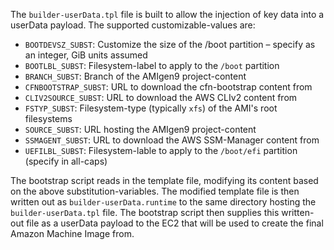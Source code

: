 The `builder-userData.tpl` file is built to allow the injection of key data
into a userData payload. The supported customizable-values are:

* `BOOTDEVSZ_SUBST`: Customize the size of the /boot partition &ndash; specify
  as an integer, GiB units assumed
* `BOOTLBL_SUBST`: Filesystem-label to apply to the `/boot` partition
* `BRANCH_SUBST`: Branch of the AMIgen9 project-content
* `CFNBOOTSTRAP_SUBST`: URL to download the cfn-bootstrap content from
* `CLIV2SOURCE_SUBST`: URL to download the AWS CLIv2 content from
* `FSTYP_SUBST`: Filesystem-type (typically `xfs`) of the AMI's root filesystems
* `SOURCE_SUBST`: URL hosting the AMIgen9 project-content
* `SSMAGENT_SUBST`: URL to download the AWS SSM-Manager content from
* `UEFILBL_SUBST`: Filesystem-lable to apply to the `/boot/efi` partition
  (specify in all-caps)

The bootstrap script reads in the template file, modifying its content based on
the above substitution-variables. The modified template file is then written
out as `builder-userData.runtime` to the same directory hosting the
`builder-userData.tpl` file. The bootstrap script then supplies this
written-out file as a userData payload to the EC2 that will be used to create
the final Amazon Machine Image from.
